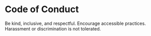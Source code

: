 
# Code of Conduct
Be kind, inclusive, and respectful. Encourage accessible practices. Harassment or discrimination is not tolerated.
